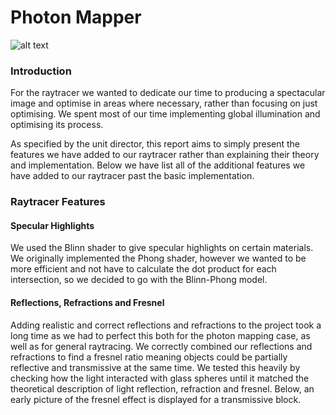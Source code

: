 # Photon Mapper

![alt text][final]

### Introduction
For the raytracer we wanted to dedicate our time to producing a spectacular image and optimise in areas where necessary, rather than focusing on just optimising. We spent most of our time implementing global illumination and optimising its process.

As specified by the unit director, this report aims to simply present the features we have added to our raytracer rather than explaining their theory and implementation. Below we have list all of the additional features we have added to our raytracer past the basic implementation.

### Raytracer Features

#### Specular Highlights

We used the Blinn shader to give specular highlights on certain materials. We originally implemented the Phong shader, however we wanted to be more efficient and not have to calculate the dot product for each intersection, so we decided to go with the Blinn-Phong model.

#### Reflections, Refractions and Fresnel

Adding realistic and correct reflections and refractions to the project took a long time as we had to perfect this both for the photon mapping case, as well as for general raytracing. We correctly combined our reflections and refractions to find a fresnel ratio meaning objects could be partially reflective and transmissive at the same time. We tested this heavily by checking how the light interacted with glass spheres until it matched the theoretical description of light reflection, refraction and fresnel. Below, an early picture of the fresnel effect is displayed for a transmissive block.



[final]: https://github.com/jmsweg/raytracer/blob/master/img/final.png "Final render"
